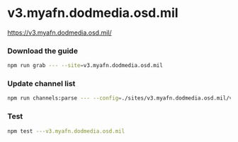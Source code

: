 # v3.myafn.dodmedia.osd.mil

https://v3.myafn.dodmedia.osd.mil/

### Download the guide

```sh
npm run grab --- --site=v3.myafn.dodmedia.osd.mil
```

### Update channel list

```sh
npm run channels:parse --- --config=./sites/v3.myafn.dodmedia.osd.mil/v3.myafn.dodmedia.osd.mil.config.js --output=./sites/v3.myafn.dodmedia.osd.mil/v3.myafn.dodmedia.osd.mil.channels.xml
```

### Test

```sh
npm test ---v3.myafn.dodmedia.osd.mil
```
